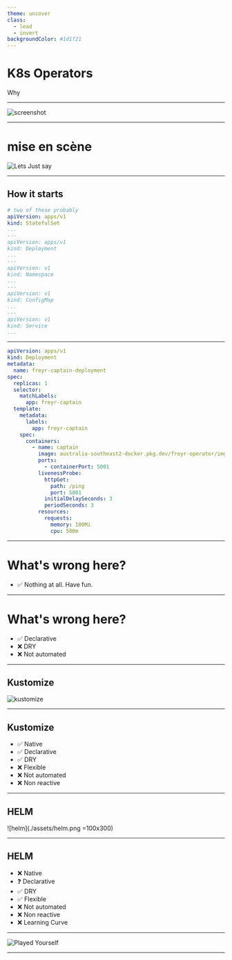 ```yaml
---
theme: uncover
class:
  - lead
  - invert
backgroundColor: #1d1f21
---
```


# K8s Operators

Why

<!-- Today, we will be talking about how to build a kubernetes operator -->

---

![screenshot](./assets/operatorvsapply.png)

<!-- It all starts with a simple deployment. -->

---

# mise en scène


![Lets Just say](./assets/lets-say.png)

<!-- So you are developing a service to run on K8s. -->
<!-- 
Lets say that you have a basic microservice, that needs to talk to a database, caches some stuff 
(from third party maybe, or session tokens, something right?)
-->

---


## How it starts

```yaml
# two of these probably
apiVersion: apps/v1
kind: StatefulSet 
...
---
apiVersion: apps/v1
kind: Deployment
...
---
apiVersion: v1
kind: Namespace
...
---
apiVersion: v1
kind: ConfigMap
...
---
apiVersion: v1
kind: Service
...
```

<!-- Slap some yaml together to get this mess -->

---

```yaml
apiVersion: apps/v1
kind: Deployment
metadata:
  name: freyr-captain-deployment
spec:
  replicas: 1
  selector:
    matchLabels:
      app: freyr-captain
  template:
    metadata:
      labels:
        app: freyr-captain
    spec:
      containers:
        - name: captain
          image: australia-southeast2-docker.pkg.dev/freyr-operator/imgs/captain:latest
          ports:
            - containerPort: 5001
          livenessProbe:
            httpGet:
              path: /ping
              port: 5001
            initialDelaySeconds: 3
            periodSeconds: 3
          resources:
            requests:
              memory: 100Mi
              cpu: 500m
```

---

# What's wrong here?

- ✅ Nothing at all. Have fun. 

---

# What's wrong here?

- ✅ Declarative
- ❌ DRY
- ❌ Not automated

<!-- Not talking about CD, talking about reactiveness to changes -->

---

## Kustomize

![kustomize](./assets/kustomize.png)

---

## Kustomize

- ✅ Native
- ✅ Declarative
- ✅ DRY
- ❌ Flexible
- ❌ Not automated
- ❌ Non reactive

<!-- can't have conditional resources, can't react to dynamic changes, can't heal if I delete resources -->

---

## HELM

![helm](./assets/helm.png =100x300)

---

## HELM

- ❌ Native
- ❓ Declarative
- ✅ DRY
- ✅ Flexible
- ❌ Not automated
- ❌ Non reactive
- ❌ Learning Curve

---

![Played Yourself](./assets/khaled.gif)

---
